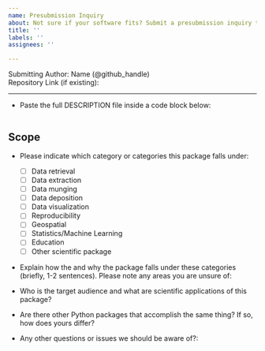 ```yaml
---
name: Presubmission Inquiry
about: Not sure if your software fits? Submit a presubmission inquiry to the editors
title: ''
labels: ''
assignees: ''

---
```


Submitting Author: Name (@github_handle)  
Repository Link (if existing):   

---

-   Paste the full DESCRIPTION file inside a code block below:

```

```

## Scope 

- Please indicate which category or categories this package falls under:
	- [ ] Data retrieval
	- [ ] Data extraction
	- [ ] Data munging
	- [ ] Data deposition
	- [ ] Data visualization
	- [ ] Reproducibility
	- [ ] Geospatial
	- [ ] Statistics/Machine Learning
	- [ ] Education
	- [ ] Other scientific package
        
- Explain how the and why the package falls under these categories (briefly, 1-2 sentences).  Please note any areas you are unsure of:

-   Who is the target audience and what are scientific applications of this package?  

-   Are there other Python packages that accomplish the same thing? If so, how does yours differ?

-  Any other questions or issues we should be aware of?:
